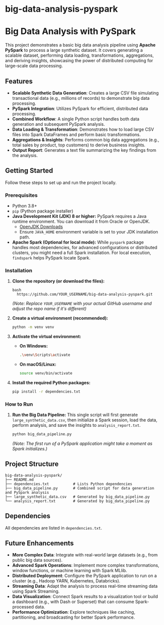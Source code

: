 # big-data-analysis-pyspark

# Big Data Analysis with PySpark

This project demonstrates a basic big data analysis pipeline using **Apache PySpark** to process a large synthetic dataset. It covers generating a scalable dataset, performing data loading, transformations, aggregations, and deriving insights, showcasing the power of distributed computing for large-scale data processing.

## Features

* **Scalable Synthetic Data Generation**: Creates a large CSV file simulating transactional data (e.g., millions of records) to demonstrate big data processing.
* **PySpark Integration**: Utilizes PySpark for efficient, distributed data processing.
* **Combined Workflow**: A single Python script handles both data generation and subsequent PySpark analysis.
* **Data Loading & Transformation**: Demonstrates how to load large CSV files into Spark DataFrames and perform basic transformations.
* **Aggregations & Insights**: Performs common big data aggregations (e.g., total sales by product, top customers) to derive business insights.
* **Output Report**: Generates a text file summarizing the key findings from the analysis.

## Getting Started

Follow these steps to set up and run the project locally.

### Prerequisites

* Python 3.8+
* `pip` (Python package installer)
* **Java Development Kit (JDK) 8 or higher:** PySpark requires a Java runtime environment. You can download it from Oracle or OpenJDK.
    * [OpenJDK Downloads](https://openjdk.java.net/install/index.html)
    * Ensure `JAVA_HOME` environment variable is set to your JDK installation path.
* **Apache Spark (Optional for local mode):** While `pyspark` package handles most dependencies, for advanced configurations or distributed clusters, you might need a full Spark installation. For local execution, `findspark` helps PySpark locate Spark.

### Installation

1.  **Clone the repository (or download the files):**
    ```
    bash
      https://github.com/YOUR_USERNAME/big-data-analysis-pyspark.git
    ```
    *(Note: Replace `YOUR_USERNAME` with your actual GitHub username and adjust the repo name if it's different)*

2.  **Create a virtual environment (recommended):**
    ```bash
    python -m venv venv
    ```

3.  **Activate the virtual environment:**
    * **On Windows:**
        ```bash
        .\venv\Scripts\activate
        ```
    * **On macOS/Linux:**
        ```bash
        source venv/bin/activate
        ```

4.  **Install the required Python packages:**
    ```bash
    pip install -r dependencies.txt
    ```

### How to Run

1.  **Run the Big Data Pipeline:**
    This single script will first generate `large_synthetic_data.csv`, then initialize a Spark session, load the data, perform analysis, and save the insights to `analysis_report.txt`.
    ```bash
    python big_data_pipeline.py
    ```
    *(Note: The first run of a PySpark application might take a moment as Spark initializes.)*

## Project Structure
```
big-data-analysis-pyspark/
├── README.md
├── dependencies.txt           # Lists Python dependencies
├── big_data_pipeline.py       # Combined script for data generation and PySpark analysis
├── large_synthetic_data.csv   # Generated by big_data_pipeline.py 
└── analysis_report.txt        # Generated by big_data_pipeline.py
```

## Dependencies

All dependencies are listed in `dependencies.txt`.

## Future Enhancements

* **More Complex Data**: Integrate with real-world large datasets (e.g., from public big data sources).
* **Advanced Spark Operations**: Implement more complex transformations, window functions, or machine learning with Spark MLlib.
* **Distributed Deployment**: Configure the PySpark application to run on a cluster (e.g., Hadoop YARN, Kubernetes, Databricks).
* **Streaming Data**: Adapt the analysis to process real-time streaming data using Spark Streaming.
* **Data Visualization**: Connect Spark results to a visualization tool or build a dashboard (e.g., with Dash or Superset) that can consume Spark-processed data.
* **Performance Optimization**: Explore techniques like caching, partitioning, and broadcasting for better Spark performance.
